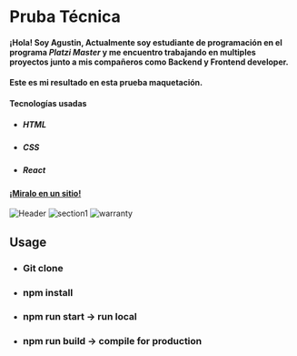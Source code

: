 # Pruba Técnica
#### ¡Hola! Soy Agustin, Actualmente soy estudiante de programación en el programa *Platzi Master* y me encuentro trabajando en multiples proyectos junto a mis compañeros como Backend y Frontend developer.
#### Este es mi resultado en esta prueba maquetación.
#### Tecnologías usadas
- ##### HTML
- ##### CSS
- ##### React
#### [¡Miralo en un sitio!](https://commonsense-maqueta-agus.netlify.app/)

![Header](https://i.imgur.com/aSPBwhV.png)
![section1](https://i.imgur.com/v3pPd0K.png)
![warranty](https://i.imgur.com/W61eCpl.png)

## Usage
- ### Git clone
- ### npm install
- ### npm run start -> run local
- ### npm run build  -> compile for production
